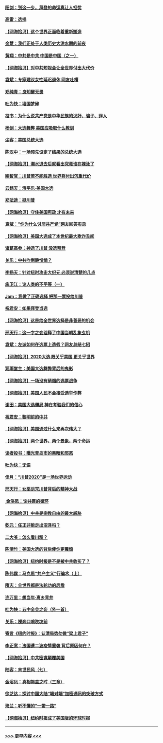 #### [阳剑：到这一步，拜登的命运真让人担忧](../pages/nsc993/n12549093.md?t=11150902) 
#### [高雷：选择](../pages/nsc993/n12549087.md?t=11150902) 
#### [【网海拾贝】这个世界正面临着重新塑造](../pages/nsc993/n12548326.md?t=11150902) 
#### [金慧：我们正处于人类历史大洪水期的前夜](../pages/nsc993/n12547914.md?t=11150902) 
#### [黄翔：中共是中共 中国是中国（之一）](../pages/nsc993/n12547576.md?t=11150902) 
#### [【网海拾贝】对中共短视会让全世界付出大代价](../pages/nsc993/n12546043.md?t=11150902) 
#### [袁斌：专家建议女性延迟退休 网友吐槽](../pages/nsc993/n12545424.md?t=11150902) 
#### [郑纯青：良知醒无畏](../pages/nsc993/n12545394.md?t=11150902) 
#### [吐为快：墙国梦碎](../pages/nsc993/n12545309.md?t=11150902) 
#### [投书：为什么说共产党是中华民族的汉奸、骗子、罪人](../pages/nsc993/n12545089.md?t=11150902) 
#### [杨剑：大选舞弊 美国应吸取什么教训](../pages/nsc993/n12543937.md?t=11150902) 
#### [尘客：美国总统大选](../pages/nsc993/n12543828.md?t=11150902) 
#### [陈汉中：一场预先设定了结果的总统大选](../pages/nsc993/n12543564.md?t=11150902) 
#### [【网海拾贝】潮水退去后就看出究竟谁在裸泳了](../pages/nsc993/n12543321.md?t=11150902) 
#### [喻智官：川普若不能胜选 世界将付出沉重代价](../pages/nsc993/n12541352.md?t=11150902) 
#### [云鹤天：清平乐‧美国大选](../pages/nsc993/n12540916.md?t=11150902) 
#### [郑法途：挺川普](../pages/nsc993/n12540898.md?t=11150902) 
#### [【网海拾贝】守住美国宪政 才有未来](../pages/nsc993/n12540423.md?t=11150902) 
#### [袁斌：“你为什么讨厌共产党”网友回答实录](../pages/nsc993/n12540208.md?t=11150902) 
#### [【网海拾贝】美国大选成了本世纪最大欺诈丑闻](../pages/nsc993/n12538029.md?t=11150902) 
#### [诸葛高参：神选了川普 没选拜登](../pages/nsc993/n12537664.md?t=11150902) 
#### [关乐：中共咋倒静悄悄？](../pages/nsc993/n12537615.md?t=11150902) 
#### [李扬天：针对纽时攻击大纪元 必须说清楚的几点](../pages/nsc993/n12536001.md?t=11150902) 
#### [施卫江：论人类的不平等（一）](../pages/nsc993/n12535700.md?t=11150902) 
#### [Jam：我做了正确选择 把那一票投给川普](../pages/nsc993/n12535743.md?t=11150902) 
#### [祝君安：如果拜登当选](../pages/nsc993/n12535726.md?t=11150902) 
#### [【网海拾贝】这是给全世界选择是非善恶的机会](../pages/nsc993/n12535061.md?t=11150902) 
#### [邢天行：这一字之变诠释了中国当朝乱象玄机](../pages/nsc993/n12533446.md?t=11150902) 
#### [袁斌：左派如何在选票上造假？网友总结七招](../pages/nsc993/n12533180.md?t=11150902) 
#### [【网海拾贝】2020大选 既关乎美国 更关乎世界](../pages/nsc993/n12533161.md?t=11150902) 
#### [观雨堂主：美国大选舞弊背后的鬼影](../pages/nsc993/n12533153.md?t=11150902) 
#### [【网海拾贝】一场没有硝烟的选票战争](../pages/nsc993/n12531883.md?t=11150902) 
#### [【网海拾贝】美国人民不会接受选举作弊](../pages/nsc993/n12528850.md?t=11150902) 
#### [谢田：美国大选僵局 神在考验我们的信心](../pages/nsc993/n12527932.md?t=11150902) 
#### [祝君安：黎明前的中共](../pages/nsc993/n12524071.md?t=11150902) 
#### [【网海拾贝】美国通过什么来再次伟大？](../pages/nsc993/n12523844.md?t=11150902) 
#### [【网海拾贝】两个世界，两个景象，两个命运](../pages/nsc993/n12521419.md?t=11150902) 
#### [读者投书：曝光青岛市的黑暗和邪恶](../pages/nsc993/n12520988.md?t=11150902) 
#### [吐为快：无语](../pages/nsc993/n12518588.md?t=11150902) 
#### [佳月：“川普2020”是一场世界运动](../pages/nsc993/n12518581.md?t=11150902) 
#### [邢天行：女巫诅咒川普背后的精神大战](../pages/nsc993/n12517257.md?t=11150902) 
#### [ 金浴凤：论共匪的循环](../pages/nsc993/n12517133.md?t=11150902) 
#### [【网海拾贝】中共是宗教自由的最大威胁](../pages/nsc993/n12516879.md?t=11150902) 
#### [乾元：任正非能走出沼泽吗？](../pages/nsc993/n12515831.md?t=11150902) 
#### [二大爷：怎么看川粉？](../pages/nsc993/n12515820.md?t=11150902) 
#### [陈清竹：美国大选的背后使你更震惊](../pages/nsc993/n12515589.md?t=11150902) 
#### [【网海拾贝】纽约时报是不是被中共收买了？](../pages/nsc993/n12515122.md?t=11150902) 
#### [陈伟霆：马克思“共产主义”行骗术（上）](../pages/nsc993/n12510217.md?t=11150902) 
#### [隋志：全世界都是法轮功的后盾](../pages/nsc993/n12510636.md?t=11150902) 
#### [连万里：想当年‧离乡背井](../pages/nsc993/n12510623.md?t=11150902) 
#### [吐为快：五中全会之妄（外一首）](../pages/nsc993/n12510470.md?t=11150902) 
#### [关乐：裸奔口哨吹坟前](../pages/nsc993/n12510403.md?t=11150902) 
#### [寄言《纽约时报》：认清局势勿做“梁上君子”](../pages/nsc993/n12510042.md?t=11150902) 
#### [李正宽：法国遭二波疫情重袭 背后原因何在？](../pages/nsc993/n12509971.md?t=11150902) 
#### [【网海拾贝】中共密谋颠覆美国](../pages/nsc993/n12509816.md?t=11150902) 
#### [陆客：末世民风（七）](../pages/nsc993/n12507822.md?t=11150902) 
#### [金浴凤：真相揭盖之时（三章）](../pages/nsc993/n12507804.md?t=11150902) 
#### [徐芝达：探讨中国大陆“端对端”加密通讯的突破方式](../pages/nsc993/n12507682.md?t=11150902) 
#### [玲兰：听不懂的“一带一路”](../pages/nsc993/n12507669.md?t=11150902) 
#### [【网海拾贝】纽约时报成了美国版的环球时报](../pages/nsc993/n12507053.md?t=11150902) 

----
#### [ >>> 更早内容 <<< ](../indexes/nsc993-earlier.md)
